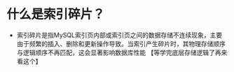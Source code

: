 # 什么是索引碎片？
* 索引碎片是指MySQL索引页内部或索引页之间的数据存储不连续现象，主要由于频繁的插入、删除和更新操作导致。当索引产生碎片时，其物理存储顺序与逻辑顺序不再匹配，这会显著影响数据库性能
【等学完底层存储逻辑了再来看这个】
